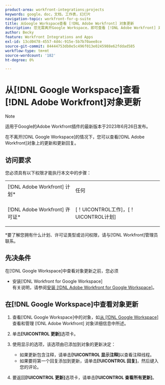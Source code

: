 ```yaml
---
product-area: workfront-integrations;projects
keywords: google，doc，文档，工作表，幻灯片
navigation-topic: workfront-for-g-suite
title: 从Google Workspace查看 [!DNL Adobe Workfront] 对象更新
description: 您无需离开Google Workspace，即可查看 [!DNL Adobe Workfront] 对象的更新和更新回复。
author: Becky
feature: Workfront Integrations and Apps
exl-id: 13cd0478-4557-4d4c-915e-5b7b70aee8ce
source-git-commit: 84444753db0e5c496f013e0245988e62fddad585
workflow-type: tm+mt
source-wordcount: '182'
ht-degree: 0%

---
```


# 从[!DNL Google Workspace]查看[!DNL Adobe Workfront]对象更新

>[!NOTE]
>
>适用于Google的Adobe Workfront插件的最新版本于2023年6月26日发布。

在不离开[!DNL Google Workspace]的情况下，您可以查看[!DNL Adobe Workfront]对象上的更新和更新回复。

## 访问要求

您必须具有以下权限才能执行本文中的步骤：

<table style="table-layout:auto"> 
 <col> 
 <col> 
 <tbody> 
  <tr> 
   <td role="rowheader">[!DNL Adobe Workfront] 计划*</td> 
   <td> <p>任何</p> </td> 
  </tr> 
  <tr> 
   <td role="rowheader">[!DNL Adobe Workfront] 许可证*</td> 
   <td> <p>[！UICONTROL工作]，[！UICONTROL计划]</p> </td> 
  </tr> 
   </tbody> 
</table>

&#42;要了解您拥有什么计划、许可证类型或访问权限，请与[!DNL Workfront]管理员联系。

## 先决条件

在[!DNL Google Workspace]中查看对象更新之前，您必须

* 安装[!DNL Workfront for Google Workspace]\
   有关说明，请参阅[安装 [!DNL Adobe Workfront for Google Workspace]](../../workfront-integrations-and-apps/workfront-for-g-suite/install-workfront-for-gsuite.md)。

## 在[!DNL Google Workspace]中查看对象更新

1. 查看[!DNL Google Workspace]中的对象，如[从 [!DNL Google Workspace]](../../workfront-integrations-and-apps/workfront-for-g-suite/view-manage-work-item-details-in-gsuite.md)查看和管理 [!DNL Adobe Workfront] 对象详细信息中所述。
1. 单击&#x200B;**[!UICONTROL 更新]**&#x200B;选项卡。
1. 使用显示的选项，该选项由已添加到对象的更新决定：

   * 如果更新包含注释，请单击&#x200B;**[!UICONTROL 显示注释]**&#x200B;以查看注释线程。
   * 如果要将第一个回复添加到更新，请单击&#x200B;**[!UICONTROL 回复]**，然后键入您的评论。

1. 要返回&#x200B;**[!UICONTROL 更新]**&#x200B;选项卡，请单击&#x200B;**[!UICONTROL 查看所有更新]**。
